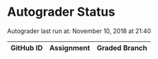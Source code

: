 # Autograder Status
Autograder last run at: November 10, 2018 at 21:40

| GitHub ID | Assignment | Graded Branch |
|-----------|------------|---------------|
